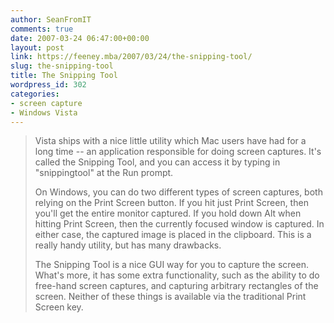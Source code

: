 ```yaml
---
author: SeanFromIT
comments: true
date: 2007-03-24 06:47:00+00:00
layout: post
link: https://feeney.mba/2007/03/24/the-snipping-tool/
slug: the-snipping-tool
title: The Snipping Tool
wordpress_id: 302
categories:
- screen capture
- Windows Vista
---
```


<blockquote>Vista ships with a nice little utility which Mac users have had for a long time -- an application responsible for doing screen captures. It's called the Snipping Tool, and you can access it by typing in "snippingtool" at the Run prompt.  
  
On Windows, you can do two different types of screen captures, both relying on the Print Screen button. If you hit just Print Screen, then you'll get the entire monitor captured. If you hold down Alt when hitting Print Screen, then the currently focused window is captured. In either case, the captured image is placed in the clipboard. This is a really handy utility, but has many drawbacks.  
  
The Snipping Tool is a nice GUI way for you to capture the screen. What's more, it has some extra functionality, such as the ability to do free-hand screen captures, and capturing arbitrary rectangles of the screen. Neither of these things is available via the traditional Print Screen key.</blockquote>
